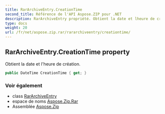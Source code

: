 ```yaml
---
title: RarArchiveEntry.CreationTime
second_title: Référence de l'API Aspose.ZIP pour .NET
description: RarArchiveEntry propriété. Obtient la date et lheure de création.
type: docs
weight: 20
url: /fr/net/aspose.zip.rar/rararchiveentry/creationtime/
---
```

## RarArchiveEntry.CreationTime property

Obtient la date et l'heure de création.

```csharp
public DateTime CreationTime { get; }
```

### Voir également

* class [RarArchiveEntry](../)
* espace de noms [Aspose.Zip.Rar](../../rararchiveentry/)
* Assemblée [Aspose.Zip](../../../)



